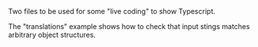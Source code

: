 Two files to be used for some "live coding" to show Typescript.

The "translations" example shows how to check that input stings matches arbitrary object structures.
